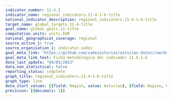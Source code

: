 ```yaml
---
indicator_number: 11.4.1
indicator_name: regional_indicators.11-4-1-b-title
national_indicator_description: regional_indicators.11-4-1-b-title
target_name: global_targets.11-4-title
goal_name: global_goals.11-title
computation_units: units.EUR
national_geographical_coverage: regional
source_active_1: true
source_organisation_1: indicator.sadei
goal_meta_link: "https://github.com/sadeiasturias/asturias-datos/raw/develop/descargas/metodologia/11.4.1.b.pdf"
goal_meta_link_text: Ficha metodológica del indicador 11.4.1.b
data_last_update: "04/05/2023"
data_non_statistical: false
reporting_status: complete
graph_title: regional_indicators.11-4-1-b-title
graph_type: line
data_start_values: [{field: Region, value: Asturias}, {field: Region, value: España}]
precision: [{decimals: 1}]
---
```

